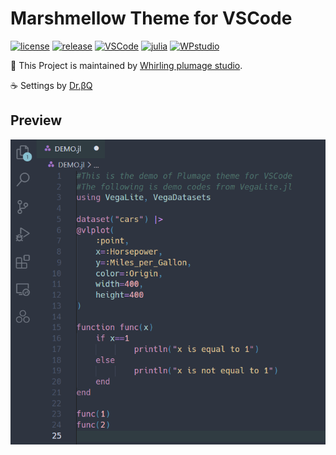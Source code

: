 # Marshmellow Theme for VSCode
[![license](https://img.shields.io/badge/license-MIT-9ee0e0)](https://github.com/doctorbetaq/marshmallow-theme-visual-studio-code/blob/main/LICENSE)
[![release](https://img.shields.io/badge/release-v0.0.1-9ee0e0)](https://github.com/doctorbetaq/marshmallow-theme-visual-studio-code/releases/tag/release)
[![VSCode](https://img.shields.io/badge/compatibility-%3E=1.65.0-9ee0e0/?logo=visualstudiocode&color=9ee0e0)](https://code.visualstudio.com)
[![julia](https://img.shields.io/badge/SyntaxHighlighting-Julia-9ee0e0/?logo=julia&color=9ee0e0)](https://julialang.org/)
[![WPstudio](https://img.shields.io/badge/Studio-WhirlingPlumage-9ee0e0)](https://www.facebook.com/WhirlingPlumage)

🎵 This Project is maintained by [Whirling plumage studio](https://www.facebook.com/WhirlingPlumage/?ref=pages_you_manage).

☕ Settings by [Dr.βQ](https://twitter.com/Dr_betaQ)

## Preview
<p align="center"><img src="https://github.com/doctorbetaq/marshmallow-theme-visual-studio-code/blob/main/pictures/demo1.png?raw=true"/></p>
